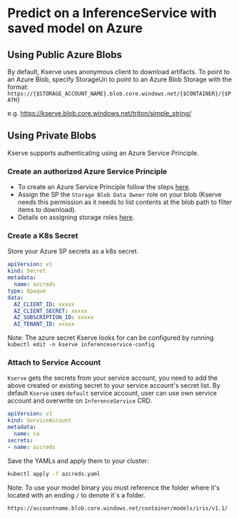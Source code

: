 
# Predict on a InferenceService with saved model on Azure
## Using Public Azure Blobs
By default, Kserve uses anonymous client to download artifacts. To point to an Azure Blob, specify StorageUri to point to an Azure Blob Storage with the format: 
```https://{$STORAGE_ACCOUNT_NAME}.blob.core.windows.net/{$CONTAINER}/{$PATH}```

e.g. https://kserve.blob.core.windows.net/triton/simple_string/

## Using Private Blobs
Kserve supports authenticating using an Azure Service Principle.
### Create an authorized Azure Service Principle
* To create an Azure Service Principle follow the steps [here](https://docs.microsoft.com/en-us/cli/azure/create-an-azure-service-principal-azure-cli?view=azure-cli-latest).
* Assign the SP the `Storage Blob Data Owner` role on your blob (Kserve needs this permission as it needs to list contents at the blob path to filter items to download).
* Details on assigning storage roles [here](https://docs.microsoft.com/en-us/azure/storage/common/storage-auth-aad).

### Create a K8s Secret
Store your Azure SP secrets as a k8s secret. 

```yaml
apiVersion: v1
kind: Secret
metadata:
  name: azcreds
type: Opaque
data:
  AZ_CLIENT_ID: xxxxx
  AZ_CLIENT_SECRET: xxxxx
  AZ_SUBSCRIPTION_ID: xxxxx
  AZ_TENANT_ID: xxxxx
```
Note: The azure secret Kserve looks for can be configured by running `kubectl edit -n kserve inferenceservice-config`

### Attach to Service Account
`Kserve` gets the secrets from your service account, you need to add the above created or existing secret to your service account's secret list. 
By default `Kserve` uses `default` service account, user can use own service account and overwrite on `InferenceService` CRD.

```yaml
apiVersion: v1
kind: ServiceAccount
metadata:
  name: sa
secrets:
- name: azcreds
```

Save the YAMLs and apply them to your cluster:
```bash
kubectl apply -f azcreds.yaml
```

Note: To use your model binary you must reference the folder where it's located with an ending ```/``` to denote it`s a folder.
```bash
https://accountname.blob.core.windows.net/container/models/iris/v1.1/
```